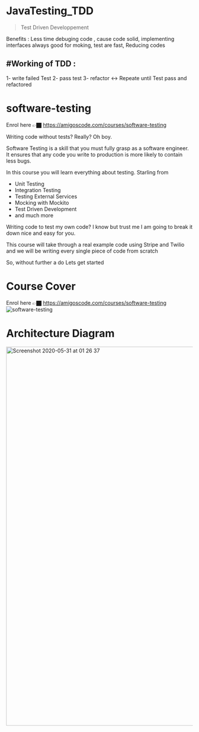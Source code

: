 # JavaTesting_TDD
> Test Driven Developpement

Benefits : Less time debuging code , cause code solid, implementing interfaces always good for moking,
test are fast, Reducing codes

#Working of TDD :
----------------

1- write failed Test
2- pass test
3- refactor 
<-> Repeate until Test pass and refactored


# software-testing

Enrol here 👉🏿 https://amigoscode.com/courses/software-testing

Writing code without tests? Really? Oh boy.

Software Testing is a skill that you must fully grasp as a software engineer. It ensures that any code you write to production is more likely to contain less bugs.

In this course you will learn everything about testing. Starling from

- Unit Testing
- Integration Testing
- Testing External Services
- Mocking with Mockito
- Test Driven Development
- and much more

Writing code to test my own code? I know but trust me I am going to break it down nice and easy for you.

This course will take through a real example code using Stripe and Twilio and we will be writing every single piece of code from scratch

So, without further a do Lets get started

# Course Cover

Enrol here 👉🏿 https://amigoscode.com/courses/software-testing
![software-testing](https://user-images.githubusercontent.com/40702606/83341657-d435f700-a2dd-11ea-9b8a-eb525da80698.png)

# Architecture Diagram

<img width="1022" alt="Screenshot 2020-05-31 at 01 26 37" src="https://user-images.githubusercontent.com/40702606/83341658-ddbf5f00-a2dd-11ea-90d3-21359d0d81c6.png">
